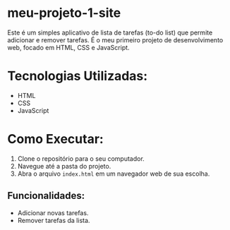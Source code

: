 # meu-projeto-1-site
 Este é um simples aplicativo de lista de tarefas (to-do list) que permite adicionar e remover tarefas. É o meu primeiro projeto de desenvolvimento web, focado em HTML, CSS e JavaScript.
# Tecnologias Utilizadas:
- HTML
- CSS
- JavaScript

# Como Executar:

1. Clone o repositório para o seu computador.
2. Navegue até a pasta do projeto.
3. Abra o arquivo `index.html` em um navegador web de sua escolha.

## Funcionalidades:
- Adicionar novas tarefas.
- Remover tarefas da lista.
